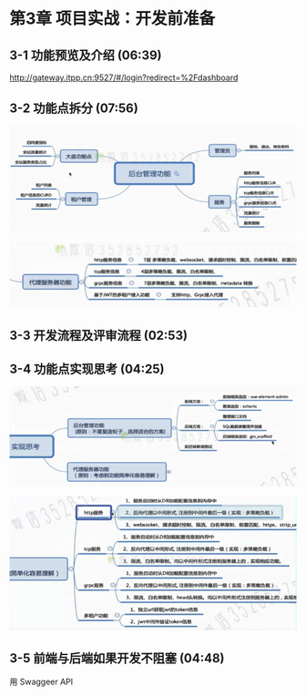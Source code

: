 # 第3章 项目实战：开发前准备

## 3-1 功能预览及介绍 (06:39)

http://gateway.itpp.cn:9527/#/login?redirect=%2Fdashboard


## 3-2 功能点拆分 (07:56)
![](./_images/features.png)

![](./_images/proxy-features.png)


## 3-3 开发流程及评审流程 (02:53)

## 3-4 功能点实现思考 (04:25)

![](./_images/implement.png)

![](./_images/implement2.png)


## 3-5 前端与后端如果开发不阻塞 (04:48)
用 Swaggeer API
